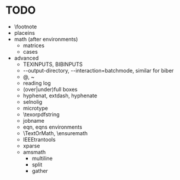 # TODO

* \footnote
* placeins
* math (after environments)
  - matrices
  - cases
* advanced
  - TEXINPUTS, BIBINPUTS
  - --output-directory, --interaction=batchmode, similar for biber
  - \@, ~
  - reading log
  - (over|under)full boxes
  - hyphenat, extdash, hyphenate
  - selnolig
  - microtype
  - \texorpdfstring
  - jobname
  - eqn, eqns environments
  - \TextOrMath, \ensuremath
  - IEEEtrantools
  - xparse
  - amsmath
    - multiline
    - split
    - gather
